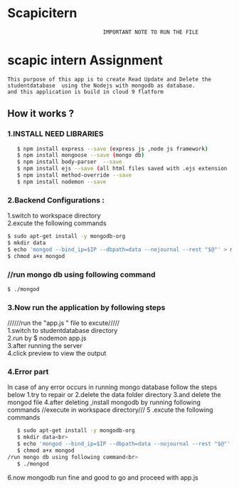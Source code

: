 # Scapicitern
                                  IMPORTANT NOTE TO RUN THE FILE
  
  # scapic intern Assignment
    This purpose of this app is to create Read Update and Delete the studentdatabase  using the Nodejs with mongodb as database.
    and this application is build in cloud 9 flatform
  ## How it works ?
   ### 1.INSTALL NEED LIBRARIES
```sh
   $ npm install express --save (express js ,node js framework)
   $ npm install mongoose --save (mongo db)
   $ npm install body-parser  --save  
   $ npm install ejs --save (all html files saved with .ejs extension
   $ npm install method-override --save
   $ npm install nodemon --save
   ```    
  ### 2.Backend Configurations :
   1.switch to workspace directory<br>
   2.excute the following commands<br>
   ```sh
   $ sudo apt-get install -y mongodb-org
   $ mkdir data
   $ echo 'mongod --bind_ip=$IP --dbpath=data --nojournal --rest "$@"' > mongod
   $ chmod a+x mongod
   ```
   ### //run mongo db using following command
   ```sh
   $ ./mongod
   ```       
  ### 3.Now run the application by following steps
   //////run the "app.js " file to excute/////<br>
  1.switch to studentdatabase directory<br>
  2.run by $ nodemon app.js<br>
  3.after running the server<br>
  4.click preview to view the output<br>
          
  ### 4.Error part
  In case of  any error occurs in running mongo database follow the steps below
   1.try to repair
         or
   2.delete the data folder directory
   3.and delete the mongod file
   4.after deleting ,install mongodb by running following commands
       //execute in workspace directory///
   5 .excute the following commands
   ```sh
      $ sudo apt-get install -y mongodb-org
      $ mkdir data<br>
      $ echo 'mongod --bind_ip=$IP --dbpath=data --nojournal --rest "$@"' > mongod
      $ chmod a+x mongod
   /run mongo db using following command<br>
      $ ./mongod
   ```
   6.now mongodb run fine and good to go and proceed with app.js
              
          
    
 
